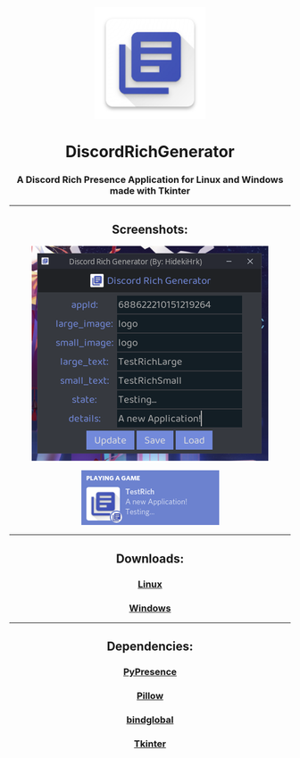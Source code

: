 <p align="center">
  <img src="https://raw.githubusercontent.com/HidekiHrk/DiscordRichGenerator/master/img/icon.png" width=200/>
</p>
<h1 align="center">
  DiscordRichGenerator
</h1>
<h3 align="center">
  A Discord Rich Presence Application for Linux and Windows made with Tkinter
</h3>
<hr>
<h2 align="center">
  Screenshots:
</h2>
<p align="center">
  <img src="https://raw.githubusercontent.com/HidekiHrk/DiscordRichGenerator/master/screenshots/screenshot1.png"/>
</p>
<p align="center">
  <img src="https://raw.githubusercontent.com/HidekiHrk/DiscordRichGenerator/master/screenshots/screenshot2.png"/>
</p>
<hr>
<h2 align="center">
  Downloads:
</h2>
<h3 align='center'>
  <a href='#'>Linux</a>
</h3>
<h3 align='center'>
  <a href='#'>Windows</a>
</h3>
<hr>
<h2 align="center">
  Dependencies:
</h2>
<h3 align='center'>
  <a href='https://github.com/qwertyquerty/pypresence'>PyPresence</a>
</h3>
<h3 align='center'>
  <a href='https://github.com/python-pillow/Pillow'>Pillow</a>
</h3>
<h3 align='center'>
  <a href='https://github.com/segalion/bindglobal'>bindglobal</a>
</h3>
<h3 align='center'>
  <a href='https://github.com/python/cpython/tree/master/Lib/tkinter'>Tkinter</a>
</h3>

